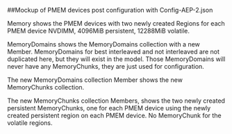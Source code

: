 ##Mockup of PMEM devices post configuration with Config-AEP-2.json

Memory shows the PMEM devices with two newly created Regions for each PMEM device NVDIMM, 4096MiB persistent, 12288MiB volatile.

MemoryDomains shows the MemoryDomains collection with a new Member.  MemoryDomains for best interleaved and not interleaved are not duplicated here, but they will exist in the model. Those MemoryDomains will never have any MemoryChunks, they are just used for configuration.

The new MemoryDomains collection Member shows the new MemoryChunks collection.

The new MemoryChunks collection Members, shows the two newly created persistent MemoryChunks, one for each PMEM device using the newly created persistent region on each PMEM device.  No MemoryChunk for the volatile regions.
